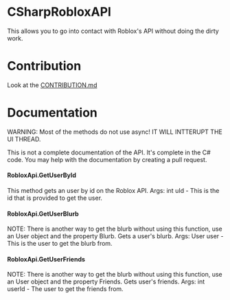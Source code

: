 CSharpRobloxAPI
===============

This allows you to go into contact with Roblox's API without doing the dirty work.

Contribution
===============
Look at the [CONTRIBUTION.md](https://github.com/gamenew09/RobloxAPI/CONTRIBUTION.md)

Documentation
===============

WARNING: Most of the methods do not use async! IT WILL INTTERUPT THE UI THREAD.

This is not a complete documentation of the API. It's complete in the C# code. You may help with the documentation by creating a pull request.

#### RobloxApi.GetUserById
This method gets an user by id on the Roblox API.
Args: int uId - This is the id that is provided to get the user.
#### RobloxApi.GetUserBlurb
NOTE: There is another way to get the blurb without using this function, use an User object and the property Blurb.
Gets a user's blurb.
Args: User user - This is the user to get the blurb from.
#### RobloxApi.GetUserFriends
NOTE: There is another way to get the blurb without using this function, use an User object and the property Friends.
Gets user's friends.
Args: int userId - The user to get the friends from.
